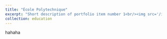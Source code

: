 ```yaml
---
title: "École Polytechnique"
excerpt: "Short description of portfolio item number 1<br/><img src='/images/500x300.png'>"
collection: education
---
```


hahaha

